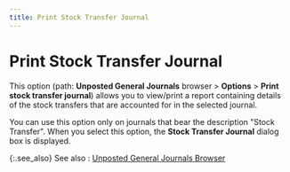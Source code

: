 ```yaml
---
title: Print Stock Transfer Journal
---
```


# Print Stock Transfer Journal


This option (path: **Unposted General 
 Journals** browser > **Options**  > **Print stock transfer journal**)  allows you to view/print a report containing details of the stock transfers  that are accounted for in the selected journal.


You can use this option only on journals that bear the description "Stock  Transfer". When you select this option, the **Stock Transfer Journal** dialog box is displayed.


{:.see_also}
See also
: [Unposted General  Journals Browser]({{site.acc_baseurl}}/general-journals/general-journals-browser/general_journal_browser.html)
